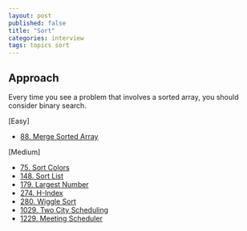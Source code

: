 ```yaml
---
layout: post
published: false
title: "Sort"
categories: interview
tags: topics sort
---
```


## Approach

Every time you see a problem that involves a sorted array, you should consider binary search.

[Easy]
- [88. Merge Sorted Array](/interview/2023/02/21/merge-sorted-array/)

[Medium]
- [75. Sort Colors](/interview/2023/05/21/sort-colors/)
- [148. Sort List](/interview/2023/04/19/sort-list/)
- [179. Largest Number](/interview/2023/05/21/largest-number/)
- [274. H-Index](/interview/2023/05/21/h-index/)
- [280. Wiggle Sort](/interview/2023/06/09/wiggle-sort/)
- [1029. Two City Scheduling](/interview/2023/05/21/two-city-scheduling/)
- [1229. Meeting Scheduler](/interview/2023/05/21/meeting-scheduler/)